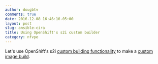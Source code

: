 ```yaml
---
author: dougbtv
comments: true
date: 2016-12-08 16:46:10-05:00
layout: post
slug: ansible-cira
title: Using OpenShift's s2i custom builder
category: nfvpe
---
```


Let's use OpenShift's s2i [custom building functionality](https://docs.openshift.com/enterprise/3.0/creating_images/custom.html) to make a [custom image build](https://blog.openshift.com/create-s2i-builder-image/).